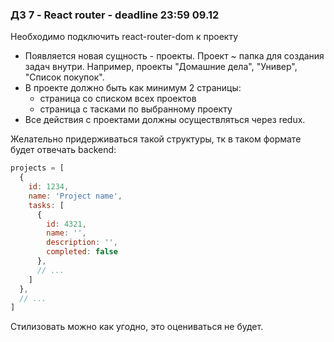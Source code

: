 ### **ДЗ 7 - React router** - deadline 23:59 09.12

Необходимо подключить react-router-dom к проекту

* Появляется новая сущность - проекты. Проект ~ папка для создания задач внутри. Например, проекты "Домашние дела", "Универ", "Список покупок".
* В проекте должно быть как минимум 2 страницы:
  * страница со списком всех проектов
  * страница с тасками по выбранному проекту
* Все действия с проектами должны осуществляться через redux.

Желательно придерживаться такой структуры, тк в таком формате будет отвечать backend:
```javascript
projects = [
  {
    id: 1234,
    name: 'Project name',
    tasks: [
      {
        id: 4321,
        name: '',
        description: '',
        completed: false
      },
      // ...
    ]
  },
  // ...
]
```

Стилизовать можно как угодно, это оцениваться не будет.